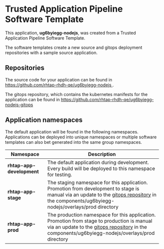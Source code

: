 # Trusted Application Pipeline Software Template

This application, **ug6byiegg-nodejs**, was created from a Trusted Application Pipeline Software Template.

The software templates create a new source and gitops deployment repositories with a sample source application. 

## Repositories

The source code for your application can be found in [https://github.com/rhtap-rhdh-qe/ug6byiegg-nodejs ](https://github.com/rhtap-rhdh-qe/ug6byiegg-nodejs ).
 
The gitops repository, which contains the kubernetes manifests for the application can be found in 
[https://github.com/rhtap-rhdh-qe/ug6byiegg-nodejs-gitops ](https://github.com/rhtap-rhdh-qe/ug6byiegg-nodejs-gitops ) 

## Application namespaces 

The default application will be found in the following namespaces. Applications can be deployed into unique namespaces or multiple software templates can also bet generated into the same group namespaces.  

|  Namespace   |  Description   |  
| -------- | -------- |   
| **rhtap-app-development** | The default application during development. Every build will be deployed to this namespace for testing. | 
| **rhtap-app-stage** | The staging namespace for this application. Promotion from development to stage is manual via an update to the [gitops repository](https://github.com/rhtap-rhdh-qe/ug6byiegg-nodejs-gitops ) in the components/ug6byiegg-nodejs/overlays/prod directory |  
| **rhtap-app-prod** | The production namespace for this application. Promotion from stage to production is manual via an update to the [gitops repository](https://github.com/rhtap-rhdh-qe/ug6byiegg-nodejs-gitops ) in the components/ug6byiegg-nodejs/overlays/prod directory | 